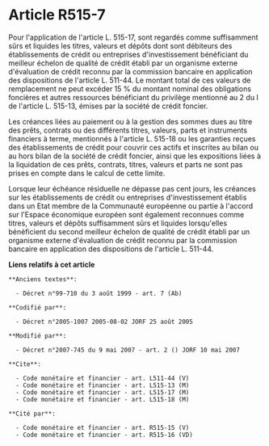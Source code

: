 # Article R515-7

Pour l'application de l'article L. 515-17, sont regardés comme suffisamment sûrs et liquides les titres, valeurs et dépôts
dont sont débiteurs des établissements de crédit ou entreprises d'investissement bénéficiant du meilleur échelon de qualité
de crédit établi par un organisme externe d'évaluation de crédit reconnu par la commission bancaire en application des
dispositions de l'article L. 511-44. Le montant total de ces valeurs de remplacement ne peut excéder 15 % du montant nominal
des obligations foncières et autres ressources bénéficiant du privilège mentionné au 2 du I de l'article L. 515-13, émises
par la société de crédit foncier.

Les créances liées au paiement ou à la gestion des sommes dues au titre des prêts, contrats ou des différents titres,
valeurs, parts et instruments financiers à terme, mentionnés à l'article L. 515-18 ou les garanties reçues des établissements
de crédit pour couvrir ces actifs et inscrites au bilan ou au hors bilan de la société de crédit foncier, ainsi que les
expositions liées à la liquidation de ces prêts, contrats, titres, valeurs et parts ne sont pas prises en compte dans le
calcul de cette limite.

Lorsque leur échéance résiduelle ne dépasse pas cent jours, les créances sur les établissements de crédit ou entreprises
d'investissement établis dans un Etat membre de la Communauté européenne ou partie à l'accord sur l'Espace économique
européen sont également reconnues comme titres, valeurs et dépôts suffisamment sûrs et liquides lorsqu'elles bénéficient du
second meilleur échelon de qualité de crédit établi par un organisme externe d'évaluation de crédit reconnu par la commission
bancaire en application des dispositions de l'article L. 511-44.

**Liens relatifs à cet article**

	**Anciens textes**:

	  - Décret n°99-710 du 3 août 1999 - art. 7 (Ab)

	**Codifié par**:

	  - Décret n°2005-1007 2005-08-02 JORF 25 août 2005

	**Modifié par**:

	  - Décret n°2007-745 du 9 mai 2007 - art. 2 () JORF 10 mai 2007

	**Cite**:

	  - Code monétaire et financier - art. L511-44 (V)
	  - Code monétaire et financier - art. L515-13 (M)
	  - Code monétaire et financier - art. L515-17 (M)
	  - Code monétaire et financier - art. L515-18 (M)

	**Cité par**:

	  - Code monétaire et financier - art. R515-15 (V)
	  - Code monétaire et financier - art. R515-16 (VD)
